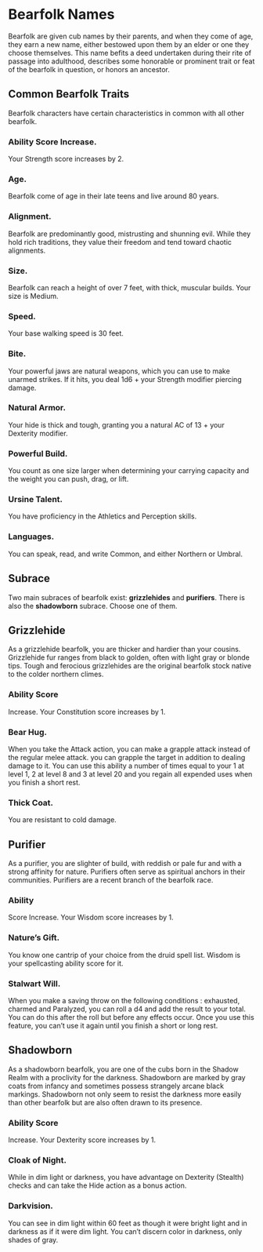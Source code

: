 # Bearfolk Names

Bearfolk are given cub names by their parents, and when they come of age, they earn a new name, either bestowed upon them by an elder or one they choose themselves. This name befits a deed undertaken during their rite of passage into adulthood, describes some honorable or prominent trait or feat of the bearfolk in question, or honors an ancestor.

## Common Bearfolk Traits

Bearfolk characters have certain characteristics in common with all other bearfolk.

### Ability Score Increase. 
Your Strength score increases by 2.

### Age. 
Bearfolk come of age in their late teens and live around 80 years.

### Alignment. 
Bearfolk are predominantly good, mistrusting and shunning evil. While they hold rich traditions, they value their freedom and tend toward chaotic alignments.

### Size. 
Bearfolk can reach a height of over 7 feet, with thick, muscular builds. Your size is Medium.

### Speed. 
Your base walking speed is 30 feet.

### Bite. 
Your powerful jaws are natural weapons, which you can use to make unarmed strikes. 
If it hits, you deal 1d6 + your Strength modifier piercing damage.

### Natural Armor. 
Your hide is thick and tough, granting you a natural AC of 13 + your Dexterity modifier.

### Powerful Build. 
You count as one size larger when determining your carrying capacity and the weight you can push, drag, or lift.

### Ursine Talent. 
You have proficiency in the Athletics and Perception skills.

### Languages. 
You can speak, read, and write Common, and either Northern or Umbral.

## Subrace 
 
Two main subraces of bearfolk exist: **grizzlehides** and **purifiers**. 
There is also the **shadowborn** subrace. Choose one of them.

## Grizzlehide 

As a grizzlehide bearfolk, you are thicker and hardier than your cousins. Grizzlehide fur ranges from black to golden, often with light gray or blonde tips. Tough and ferocious grizzlehides are the original bearfolk stock native to the colder northern climes.

### Ability Score 
Increase. Your Constitution score increases by 1.

### Bear Hug. 
When you take the Attack action, you can make a grapple attack instead of the regular melee attack. you can grapple the target in addition to dealing damage to it. You can use this ability a number of times equal to your 1 at level 1, 2 at level 8 and 3 at level 20 and you regain all expended uses when you finish a short rest.

### Thick Coat. 
You are resistant to cold damage.



## Purifier

As a purifier, you are slighter of build, with reddish or pale fur and with a strong affinity for nature. Purifiers often serve as spiritual anchors in their communities. Purifiers are a recent branch of the bearfolk race.

### Ability 
Score Increase. Your Wisdom score increases by 1.

### Nature’s Gift. 
You know one cantrip of your choice from the druid spell list. Wisdom is your spellcasting ability score for it.

### Stalwart Will. 
When you make a saving throw on the following conditions : exhausted, charmed and Paralyzed, you can roll a d4 and add the result to your total. You can do this after the roll but before any effects occur. Once you use this feature, you can’t use it again until you finish a short or long rest.



## Shadowborn

As a shadowborn bearfolk, you are one of the cubs born in the Shadow Realm with a proclivity for the darkness. Shadowborn are marked by gray coats from infancy and sometimes possess strangely arcane black markings. Shadowborn not only seem to resist the darkness more easily than other bearfolk but are also often drawn to its presence.

### Ability Score 
Increase. Your Dexterity score increases by 1.

### Cloak of Night. 
While in dim light or darkness, you have advantage on Dexterity (Stealth) checks and can take the Hide action as a bonus action.

### Darkvision. 
You can see in dim light within 60 feet as though it were bright light and in darkness as if it were dim light. You can’t discern color in darkness, only shades of gray.
